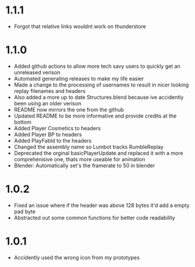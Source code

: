 # 1.1.1
- Forgot that relative links wouldnt work on thunderstore

# 1.1.0
- Added github actions to allow more tech savy users to quickly get an unreleased verison
- Automated generating releases to make my life easier
- Made a change to the processing of usernames to result in nicer looking replay filenames and headers
- Also added a more up to date Structures.blend because ive accidently been using an older verison
- README now mirrors the one from the github
- Updated README to be more informative and provide credits at the bottom
- Added Player Cosmetics to headers
- Added Player BP to headers
- Added PlayFabId to the headers
- Changed the assembly name so Lumbot tracks RumbleReplay
- Deprecated the orginal basicPlayerUpdate and replaced it with a more comprehenisive one, thats more useable for animation
- Blender: Automatically set's the framerate to 50 in blender

# 1.0.2
- Fixed an issue where if the header was above 128 bytes it'd add a empty pad byte
- Abstracted out some common functions for better code readability

# 1.0.1
- Accidently used the wrong icon from my prototypes